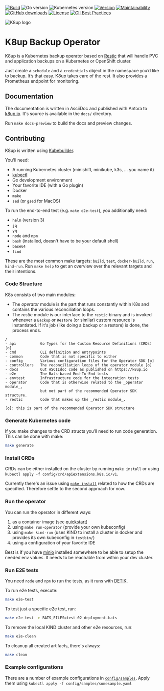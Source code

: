[![Build](https://img.shields.io/github/workflow/status/k8up-io/k8up/Test)][build]
![Go version](https://img.shields.io/github/go-mod/go-version/k8up-io/k8up)
![Kubernetes version](https://img.shields.io/badge/k8s-v1.23-blue)
[![Version](https://img.shields.io/github/v/release/k8up-io/k8up)][releases]
[![Maintainability](https://img.shields.io/codeclimate/maintainability/k8up-io/k8up)][codeclimate]
[![GitHub downloads](https://img.shields.io/github/downloads/k8up-io/k8up/total)][releases]
[![License](https://img.shields.io/github/license/k8up-io/k8up)][license]
[![CII Best Practices](https://bestpractices.coreinfrastructure.org/projects/5388/badge)](https://bestpractices.coreinfrastructure.org/projects/5388)

![K8up logo](docs/modules/ROOT/assets/images/k8up-logo.svg "K8up")

# K8up Backup Operator

K8up is a Kubernetes backup operator based on [Restic](https://restic.readthedocs.io) that will handle PVC and application backups on a Kubernetes or OpenShift cluster.

Just create a `schedule` and a `credentials` object in the namespace you’d like to backup.
It’s that easy. K8up takes care of the rest. It also provides a Prometheus endpoint for monitoring.

## Documentation

The documentation is written in AsciiDoc and published with Antora to [k8up.io](https://k8up.io/).
It's source is available in the `docs/` directory.

Run `make docs-preview` to build the docs and preview changes.

## Contributing

K8up is written using [Kubebuilder](https://github.com/kubernetes-sigs/kubebuilder).

You'll need:

- A running Kubernetes cluster (minishift, minikube, k3s, ... you name it)
- [kubectl](https://kubernetes.io/docs/tasks/tools/install-kubectl/)
- Go development environment
- Your favorite IDE (with a Go plugin)
- Docker
- `make`
- `sed` (or `gsed` for MacOS)

To run the end-to-end test (e.g. `make e2e-test`), you additionally need:

- `helm` (version 3)
- `jq`
- `yq`
- `node` and `npm`
- `bash` (installed, doesn't have to be your default shell)
- `base64`
- `find`

These are the most common make targets: `build`, `test`, `docker-build`, `run`, `kind-run`.
Run `make help` to get an overview over the relevant targets and their intentions.

### Code Structure

K8s consists of two main modules:

- The _operator_ module is the part that runs constantly within K8s and contains the various reconciliation loops.
- The _restic_ module is our interface to the `restic` binary and is invoked whenever a `Backup` or `Restore` (or similar) custom resource is instantiated.
  If it's job (like doing a backup or a restore) is done, the process ends.

```asciidoc
/
- api           Go Types for the Custom Resource Definitions (CRDs) [o]
- cmd           CLI definition and entrypoints
- common        Code that is not specific to either
- config        Various configuration files for the Operator SDK [o]
- controllers   The reconciliation loops of the operator module [o]
- docs          Out ASCIIdoc code as published on https://k8up.io
- e2e           The Bats-based End-To-End tests
- envtest       Infrastructure code for the integration tests
- operator      Code that is otherwise related to the _operator module_,
                but not part of the recommended Operator SDK structure.
- restic        Code that makes up the _restic module_.

[o]: this is part of the recommended Operator SDK structure
```

### Generate Kubernetes code

If you make changes to the CRD structs you'll need to run code generation.
This can be done with make:

```bash
make generate
```

### Install CRDs

CRDs can be either installed on the cluster by running `make install` or using `kubectl apply -f config/crd/apiextensions.k8s.io/v1`.

Currently there's an issue using [`make install`](https://github.com/kubernetes-sigs/kubebuilder/issues/1544) related to how the CRDs are specified.
Therefore settle to the second approach for now.

### Run the operator

You can run the operator in different ways:

1. as a container image (see [quickstart](https://sdk.operatorframework.io/docs/building-operators/golang/quickstart/))
2. using `make run-operator` (provide your own kubeconfig)
3. using `make kind-run` (uses KIND to install a cluster in docker and provides its own kubeconfig in `testbin/`)
4. using a configuration of your favorite IDE

Best is if you have [minio](https://min.io/download) installed somewhere to be able to setup the needed env values. It needs to be reachable from within your dev cluster.

### Run E2E tests

You need `node` and `npm` to run the tests, as it runs with [DETIK][detik].

To run e2e tests, execute:

```bash
make e2e-test
```

To test just a specific e2e test, run:

```bash
make e2e-test -e BATS_FILES=test-02-deployment.bats
```

To remove the local KIND cluster and other e2e resources, run:

```bash
make e2e-clean
```

To cleanup all created artifacts, there's always:

```bash
make clean
```

### Example configurations

There are a number of example configurations in [`config/samples`](config/samples).
Apply them using `kubectl apply -f config/samples/somesample.yaml`

[build]: https://github.com/k8up-io/k8up/actions?query=workflow%3ATest
[releases]: https://github.com/k8up-io/k8up/releases
[license]: https://github.com/k8up-io/k8up/blob/master/LICENSE
[detik]: https://github.com/bats-core/bats-detik
[codeclimate]: https://codeclimate.com/github/k8up-io/k8up
